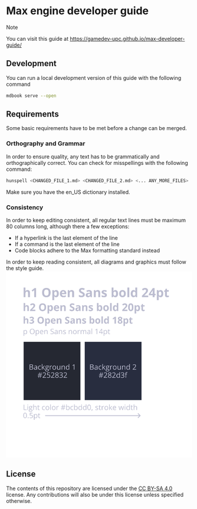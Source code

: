 # Max engine developer guide

> [!NOTE]
> You can visit this guide at https://gamedev-upc.github.io/max-developer-guide/

## Development
You can run a local development version of this guide with the following command
```bash
mdbook serve --open
```

## Requirements
Some basic requirements have to be met before a change can be merged.

### Orthography and Grammar
In order to ensure quality, any text has to be grammatically and
orthographically correct. You can check for misspellings with the following
command:
```bash
hunspell <CHANGED_FILE_1.md> <CHANGED_FILE_2.md> <... ANY_MORE_FILES>
```
Make sure you have the en\_US dictionary installed.

### Consistency
In order to keep editing consistent, all regular text lines must be maximum
80 columns long, although there a few exceptions:
- If a hyperlink is the last element of the line
- If a command is the last element of the line
- Code blocks adhere to the Max formatting standard instead

In order to keep reading consistent, all diagrams and graphics must follow
the style guide.
![Diagram style guide](diagram_style.svg)

## License
The contents of this repository are licensed under the [CC BY-SA 4.0](https://creativecommons.org/licenses/by-sa/4.0/)
license. Any contributions will also be under this license unless specified
otherwise.
